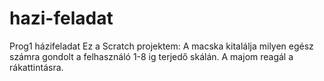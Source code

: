 # hazi-feladat
Prog1 házifeladat
Ez a Scratch projektem:
A macska kitalálja milyen egész számra gondolt a felhasználó 1-8 ig terjedő skálán.
A majom reagál a rákattintásra.
